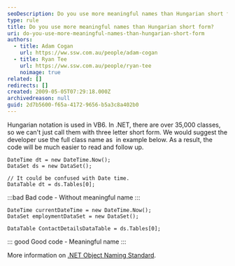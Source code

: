 ```yaml
---
seoDescription: Do you use more meaningful names than Hungarian short form when developing .NET classes to improve code readability and maintainability?
type: rule
title: Do you use more meaningful names than Hungarian short form?
uri: do-you-use-more-meaningful-names-than-hungarian-short-form
authors:
  - title: Adam Cogan
    url: https://ww.ssw.com.au/people/adam-cogan
  - title: Ryan Tee
    url: https://ww.ssw.com.au/people/ryan-tee
    noimage: true
related: []
redirects: []
created: 2009-05-05T07:29:18.000Z
archivedreason: null
guid: 2d7b5600-f65a-4172-9656-b5a3c8a402b0
---
```


Hungarian notation is used in VB6. In .NET, there are over 35,000 classes, so we can't just call them with three letter short form. We would suggest the developer use the full class name as  in example below. As a result, the code will be much easier to read and follow up.

<!--endintro-->

```vbnet
DateTime dt = new DateTime.Now();
DataSet ds = new DataSet();

// It could be confused with Date time.
DataTable dt = ds.Tables[0];
```

:::bad
Bad code - Without meaningful name
:::

```vbnet
DateTime currentDateTime = new DateTime.Now();
DataSet employmentDataSet = new DataSet();

DataTable ContactDetailsDataTable = ds.Tables[0];
```

::: good
Good code - Meaningful name
:::

More information on [.NET Object Naming Standard](https://www.ssw.com.au/ssw/Standards/DeveloperDotNet/DotNetStandard_ObjectNaming.aspx).
